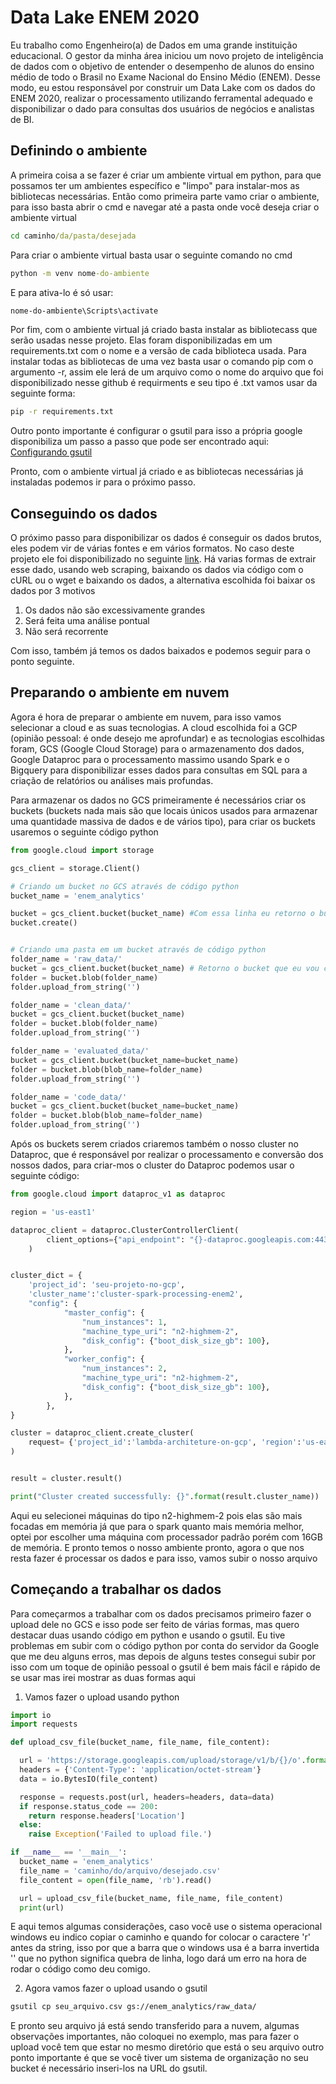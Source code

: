 # Data Lake ENEM 2020
Eu trabalho como Engenheiro(a) de Dados em uma grande instituição educacional. O gestor da minha área iniciou um novo projeto de inteligência de dados com o objetivo de entender o desempenho de alunos do ensino médio de todo o Brasil no Exame Nacional do Ensino Médio (ENEM). Desse modo, eu estou responsável por construir um Data Lake com os dados do ENEM 2020, realizar o processamento utilizando ferramental adequado e disponibilizar o dado para consultas dos usuários de negócios e analistas de BI.
## Definindo o ambiente
A primeira coisa a se fazer é criar um ambiente virtual em python, para que possamos ter um ambientes específico e "limpo" para instalar-mos as bibliotecas necessárias. Então como primeira parte vamo criar o ambiente, para isso basta abrir o cmd e navegar até a pasta onde você deseja criar o ambiente virtual
```cmd
cd caminho/da/pasta/desejada
```
Para criar o ambiente virtual basta usar o seguinte comando no cmd
```cmd
python -m venv nome-do-ambiente
```
E para ativa-lo é só usar:
```cmd
nome-do-ambiente\Scripts\activate
```
Por fim, com o ambiente virtual já criado basta instalar as bibliotecass que serão usadas nesse projeto. Elas foram disponibilizadas em um requirements.txt com o nome e a versão de cada biblioteca usada. Para instalar todas as bibliotecas de uma vez basta usar o comando pip com o argumento -r, assim ele lerá de um arquivo como o nome do arquivo que foi disponibilizado nesse github é requirments e seu tipo é .txt vamos usar da seguinte forma:
```cmd
pip -r requirements.txt
```
Outro ponto importante é configurar o gsutil para isso a própria google disponibiliza um passo a passo que pode ser encontrado aqui: [Configurando gsutil](https://cloud.google.com/storage/docs/gsutil_install?hl=pt-br)

Pronto, com o ambiente virtual já criado e as bibliotecas necessárias já instaladas podemos ir para o próximo passo.

## Conseguindo os dados
O próximo passo para disponibilizar os dados é conseguir os dados brutos, eles podem vir de várias fontes e em vários formatos. No caso deste projeto ele foi disponibilizado no seguinte [link](https://www.gov.br/inep/pt-br/acesso-a-informacao/dados-abertos/microdados/enem). Há varias formas de extrair esse dado, usando web scraping, baixando os dados via código com o cURL ou o wget e baixando os dados, a alternativa escolhida foi baixar os dados por 3 motivos
1. Os dados não são excessivamente grandes
2. Será feita uma análise pontual
3. Não será recorrente

Com isso, também já temos os dados baixados e podemos seguir para o ponto seguinte.

## Preparando o ambiente em nuvem
Agora é hora de preparar o ambiente em nuvem, para isso vamos selecionar a cloud e as suas tecnologias. A cloud escolhida foi a GCP (opinião pessoal: é onde desejo me aprofundar) e as tecnologias escolhidas foram, GCS (Google Cloud Storage) para o armazenamento dos dados, Google Dataproc para o processamento massimo usando Spark e o Bigquery para disponibilizar esses dados para consultas em SQL para a criação de relatórios ou análises mais profundas.

Para armazenar os dados no GCS primeiramente é necessários criar os buckets (buckets nada mais são que locais únicos usados para armazenar uma quantidade massiva de dados e de vários tipo), para criar os buckets usaremos o seguinte código python

```python
from google.cloud import storage

gcs_client = storage.Client()

# Criando um bucket no GCS através de código python
bucket_name = 'enem_analytics'

bucket = gcs_client.bucket(bucket_name) #Com essa linha eu retorno o bucket que eu quero criar
bucket.create()


# Criando uma pasta em um bucket através de código python
folder_name = 'raw_data/'
bucket = gcs_client.bucket(bucket_name) # Retorno o bucket que eu vou criar a pasta
folder = bucket.blob(folder_name) 
folder.upload_from_string('')

folder_name = 'clean_data/'
bucket = gcs_client.bucket(bucket_name)
folder = bucket.blob(folder_name) 
folder.upload_from_string('')

folder_name = 'evaluated_data/'
bucket = gcs_client.bucket(bucket_name=bucket_name)
folder = bucket.blob(blob_name=folder_name)
folder.upload_from_string('')

folder_name = 'code_data/'
bucket = gcs_client.bucket(bucket_name=bucket_name)
folder = bucket.blob(blob_name=folder_name)
folder.upload_from_string('')
```

Após os buckets serem criados criaremos também o nosso cluster no Dataproc, que é responsável por realizar o processamento e conversão dos nossos dados, para criar-mos o cluster do Dataproc podemos usar o seguinte código:

```python
from google.cloud import dataproc_v1 as dataproc

region = 'us-east1'

dataproc_client = dataproc.ClusterControllerClient(
        client_options={"api_endpoint": "{}-dataproc.googleapis.com:443".format(region)}
    )


cluster_dict = {
    'project_id': 'seu-projeto-no-gcp',
    'cluster_name':'cluster-spark-processing-enem2',
    "config": {
            "master_config": {
                "num_instances": 1,
                "machine_type_uri": "n2-highmem-2",
                "disk_config": {"boot_disk_size_gb": 100},
            },
            "worker_config": {
                "num_instances": 2,
                "machine_type_uri": "n2-highmem-2",
                "disk_config": {"boot_disk_size_gb": 100},
            },
        },
}

cluster = dataproc_client.create_cluster(
    request= {'project_id':'lambda-architeture-on-gcp', 'region':'us-east1', 'cluster': cluster_dict}
)


result = cluster.result()

print("Cluster created successfully: {}".format(result.cluster_name))
```
Aqui eu selecionei máquinas do tipo n2-highmem-2 pois elas são mais focadas em memória já que para o spark quanto mais memória melhor, optei por escolher uma máquina com processador padrão porém com 16GB de memória. E pronto temos o nosso ambiente pronto, agora o que nos resta fazer é processar os dados e para isso, vamos subir o nosso arquivo



## Começando a trabalhar os dados
Para começarmos a trabalhar com os dados precisamos primeiro fazer o upload dele no GCS e isso pode ser feito de várias formas, mas quero destacar duas usando código em python e usando o gsutil. Eu tive problemas em subir com o código python por conta do servidor da Google que me deu alguns erros, mas depois de alguns testes consegui subir por isso com um toque de opinião pessoal o gsutil é bem mais fácil e rápido de se usar mas irei mostrar as duas formas aqui

1. Vamos fazer o upload usando python
```python
import io
import requests

def upload_csv_file(bucket_name, file_name, file_content):

  url = 'https://storage.googleapis.com/upload/storage/v1/b/{}/o'.format(bucket_name)
  headers = {'Content-Type': 'application/octet-stream'}
  data = io.BytesIO(file_content)

  response = requests.post(url, headers=headers, data=data)
  if response.status_code == 200:
    return response.headers['Location']
  else:
    raise Exception('Failed to upload file.')

if __name__ == '__main__':
  bucket_name = 'enem_analytics'
  file_name = 'caminho/do/arquivo/desejado.csv'
  file_content = open(file_name, 'rb').read()

  url = upload_csv_file(bucket_name, file_name, file_content)
  print(url)
```
E aqui temos algumas considerações, caso você use o sistema operacional windows eu  indico copiar o caminho e quando for colocar o caractere 'r' antes da string, isso por que a barra que o windows usa é a barra invertida '\' que no python significa quebra de linha, logo dará um erro na hora de rodar o código como deu comigo.

2. Agora vamos fazer o upload usando o gsutil
``` bash
gsutil cp seu_arquivo.csv gs://enem_analytics/raw_data/
```
E pronto seu arquivo já está sendo transferido para a nuvem, algumas observações importantes, não coloquei no exemplo, mas para fazer o upload você tem que estar no mesmo diretório que está o seu arquivo outro ponto importante é que se você tiver um sistema de organização no seu bucket é necessário inseri-los na URL do gsutil.
















